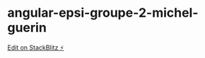 # angular-epsi-groupe-2-michel-guerin

[Edit on StackBlitz ⚡️](https://stackblitz.com/edit/angular-epsi-groupe-2-michel-guerin)
